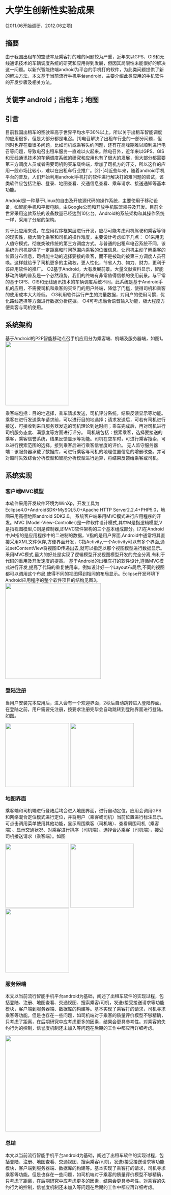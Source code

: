 # 大学生创新性实验成果
(2011.06开始调研，2012.06立项)
## 摘要
由于我国出租车的空驶率及乘客打的难的问题较为严重，近年来以GPS、GIS和无线通讯技术的车辆调度系统的研究和应用得到发展，但因其局限性未能很好的解决这一问题。以新兴智能终端android为平台的手机打的软件，为此类问题提供了新的解决方法，本文基于当前流行手机平台android，主要介绍此类应用的手机软件的开发步骤及相关方法。
## 关键字 android；出租车；地图
## 引言
目前我国出租车的空驶率高于世界平均水平30%以上，所以关于出租车智能调度的应用很多，但是大部分都是电召。[1]电召解决了出租车行业的一部分问题，但同时也存在着很多问题，比如司机或乘客失约问题，还有在高峰期难以顺利进行电召等问题，导致电召出租车服务一直难以火起来。除电召外，近年来以GPS、GIS和无线通讯技术的车辆调度系统的研究和应用也有了很大的发展，但大部分都需要第三方调度人员或者需要司机购买车载终端，增加了司机方的开支，所以这样的应用一般市场比较小，难以在出租车行业推广。[2]-[4]近些年来，随着android手机平台的普及，人们开始利用android手机打的软件进行解决打的难问题的尝试，该类软件应包括注册、登录、地图查看、交通信息查看、乘车请求、接送通知等基本功能。

Android是一种基于Linux的自由及开放源代码的操作系统，主要使用于移动设备，如智能手机和平板电脑，由Google公司和开放手机联盟领导及开发。目前全世界采用这款系统的设备数量已经达到10亿台。Android的系统架构和其操作系统一样，采用了分层的架构。

对于此应用来说，在应用程序框架层进行开发，应尽可能考虑司机驾驶和乘客等待的现实性，极大简化乘客和司机的操作难度，主要设计考虑如下几点：
○1采用无人值守模式，彻底突破传统的第三方调度方式。与普通的出租车电召系统不同，该系统为司机提供了一定距离和时间范围内乘客的位置信息，让司机主动了解乘客的位置分布信息，司机能主动的选择要接的乘客，而不是被动的被第三方调度人员召唤。这样就给予了司机更多的主动权，更人性化，节省人力、物力、财力，更利于该应用软件的推广。
○2基于Android，大有发展前景。大量文献资料显示，智能移动终端的普及是一个必然趋势，我们的终端有非常值得信赖的使用前景。与平常的基于GPS、GIS和无线通讯技术的车辆调度系统不同，此系统是基于Android手机的应用，不需要司机和乘客购买专门的用户终端，降低了门槛，使得司机和乘客的使用成本大大降低。
○3利用软件运行产生的海量数据，对用户的使用习惯，优化路线选择等方面进行数据分析挖掘。
○4可考虑融合语音输入功能，极大程度方便乘客与司机使用。
## 系统架构
基于Android的P2P智能移动点召手机应用分为乘客端、机端及服务器端，如图1。
<img src="https://github.com/cy2307422/blog/blob/master/flowchart.png" width="200" hegiht="650" align=center />


乘客端包括：目的地选择，乘车请求发送，司机评分系统，结果反馈显示等功能。乘客在进行发送乘车请求前，可以进行目的地选择；请求发送后，可若有司机进行接送，可接收到来自服务器发送的司机理论到达时间；乘车完成后，再对司机进行司机服务态度、满意度等方面进行评分。
司机端包括：搜索乘客，选择要接送的乘客，乘客信誉系统，结果反馈显示等功能。司机在空车时，可进行乘客搜索，可以进行搜索范围的选择，接到乘客后进行乘客信誉度的评价。
无人监守服务器端：该服务器承载了数据库，可进行乘客与司机的地理位置信息的增删改查。并可对超时失效综合分析模型和智能分析模型进行运算，将结果反馈给乘客或司机。
## 系统实现
### 客户端MVC模型
本软件采用开发软件环境为WinXp，开发工具为Eclipse4.0+AndroidSDK+MySQL5.0+Apache HTTP Server2.2.4+PHP5.0，地图采用高德地图android SDK2.0。
系统客户端采用MVC模式进行应用程序的开发。MVC (Model-View-Controller)是一种软件设计模式,其中M是指逻辑模型,V是指视图模型,C则是控制器,即MVC软件架构的三个基本组成部分。[7]在Android中,M指的是应用程序中的二进制的数据，V指的是用户界面,Android中通常将其直接采用XML文件保存,方便界面开发，C指Activity,一个Activity可以有多个界面,通过setContentView将视图ID传递出去,就可以指定以那个视图模型进行数据显示。釆用MVC模式,最大的好处是实现了逻辑模型开发视图模型开发的完全分离,有利于代码的重用及开发速度的提高。
基于Android的出租车打的软件设计,遵循MVC模式进行开发,提高了代码的重复使用率。例如设计好一个Layout布局后,不同的视图都可以调用这个布局,使得不同的视图得到相同的布局显示。Eclipse开发环境下Android应用程序的整个软件项目的结构见图3。
<img src="https://github.com/cy2307422/blog/blob/master/softwareStruct.png" width="300" hegiht="650" align=center />

### 登陆注册
当用户安装完本应用后，进入会有一个欢迎界面，2秒后自动跳转进入登陆界面。在登陆之前，用户需要先注册，按要求注册完毕会自动跳转到登陆界面进行登陆。如图。

<img src="https://github.com/cy2307422/blog/blob/master/login.png" width="200" hegiht="650" align=center />
<img src="https://github.com/cy2307422/blog/blob/master/register.png" width="200" hegiht="650" align=center />

### 地图界面
乘客端和司机端进行登陆后均会进入地图界面，进行自动定位，应用会调用GPS和网络混合定位模式进行定位，并将用户（乘客或司机）当前位置进行标注显示。可点击调用菜单使用其他功能，显示周围乘客（司机端）、查看周围司机（乘客端）、显示交通状况、对乘客进行排序（司机端）、选择合适乘客（司机端），接受司机接送请求（乘客端）。如图
 <div >
  <img src="https://github.com/cy2307422/blog/blob/master/main.png" width="200" hegiht="400">
  <img src="https://github.com/cy2307422/blog/blob/master/map.png" width="200" hegiht="400" >
  <img src="https://github.com/cy2307422/blog/blob/master/confirm.png" width="200" hegiht="400" >
</div>


### 服务器端
本文以当前流行智能手机平台android为基础，阐述了出租车软件的实现过程，包括登陆、注册、地图查看、交通视图、搜索乘客/司机，发送/接受接送请求等功能模块，客户端到服务器端、数据库的构建等。基本实现了乘客打的请求，司机寻求乘客等功能。但是也存在一些问题，如司机端对于乘客的质量评价模型不够精确，只考虑了距离，在后期研究中应考虑更多的因素，结果会更具参考性。对乘客的失约行为的控制，信誉度机制还未加入等问题在后期的工作中都应再详细考虑。

<img src="https://github.com/cy2307422/blog/blob/master/server.png" width="300" hegiht="650" align=center />

### 总结
本文以当前流行智能手机平台android为基础，阐述了出租车软件的实现过程，包括登陆、注册、地图查看、交通视图、搜索乘客/司机，发送/接受接送请求等功能模块，客户端到服务器端、数据库的构建等。基本实现了乘客打的请求，司机寻求乘客等功能。但是也存在一些问题，如司机端对于乘客的质量评价模型不够精确，只考虑了距离，在后期研究中应考虑更多的因素，结果会更具参考性。对乘客的失约行为的控制，信誉度机制还未加入等问题在后期的工作中都应再详细考虑。
